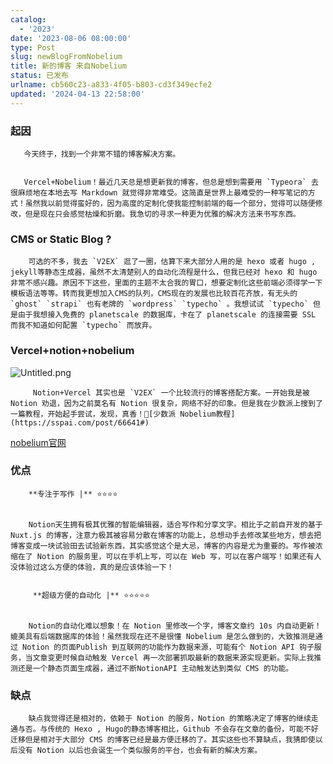 ```yaml
---
catalog:
  - '2023'
date: '2023-08-06 08:00:00'
type: Post
slug: newBlogFromNobelium
title: 新的博客 来自Nobelium
status: 已发布
urlname: cb560c23-a833-4f05-b803-cd3f349ecfe2
updated: '2024-04-13 22:58:00'
---
```


### 起因


       今天终于，找到一个非常不错的博客解决方案。


       Vercel+Nobelium！最近几天总是想更新我的博客，但总是想到需要用 `Typeora` 去很麻烦地在本地去写 Markdown 就觉得非常难受。这简直是世界上最难受的一种写笔记的方式！虽然我以前觉得蛮好的，因为高度的定制化使我能控制前端的每一个部分，觉得可以随便修改，但是现在只会感觉枯燥和折磨。我急切的寻求一种更为优雅的解决方法来书写东西。


### CMS or Static Blog ?


        可选的不多，我去 `V2EX` 逛了一圈，估算下来大部分人用的是 hexo 或者 hugo , jekyll等静态生成器，虽然不太清楚别人的自动化流程是什么，但我已经对 hexo 和 hugo 非常不感兴趣。原因不下这些，里面的主题不太合我的胃口，想要定制化这些前端必须得学一下模板语法等等。转而我更想加入CMS的队列，CMS现在的发展也比较百花齐放，有无头的 `ghost` `strapi` 也有老牌的 `wordpress` `typecho` 。我想试试 `typecho` 但是由于我想接入免费的 planetscale 的数据库，卡在了 planetscale 的连接需要 SSL 而我不知道如何配置 `typecho` 而放弃。


### Vercel+notion+nobelium


![Untitled.png](https://prod-files-secure.s3.us-west-2.amazonaws.com/ed141b76-e4f4-4030-b3c9-9f8f9925cc4f/0ecc86b3-acdd-477f-ab59-852a7f533d4c/Untitled.png?X-Amz-Algorithm=AWS4-HMAC-SHA256&X-Amz-Content-Sha256=UNSIGNED-PAYLOAD&X-Amz-Credential=ASIAZI2LB466SHUEPZVJ%2F20250501%2Fus-west-2%2Fs3%2Faws4_request&X-Amz-Date=20250501T021128Z&X-Amz-Expires=3600&X-Amz-Security-Token=IQoJb3JpZ2luX2VjEBoaCXVzLXdlc3QtMiJGMEQCIEhd%2Frhoy6tkxaK2MDaiQmQ7uFEWE8aNQj70ULzs1QTzAiBKiiY1QVOlm25MDCatZTlC73uFJF5gQjbmSxQ%2F%2BKeLoyqIBAiz%2F%2F%2F%2F%2F%2F%2F%2F%2F%2F8BEAAaDDYzNzQyMzE4MzgwNSIMQ7afvheOPOz9SNEFKtwD9GnLIxj4L2%2FF9q7QxyaHqRSsdBA8Wlo2Hl%2BfftrzMnVm%2FxDC5blIZ7m3vlMF76YQnhdIE30PuFhSJxN9dtUlYpK4xA7KHSibDpbRHqxRH1jNgBjhmNchqLP5TZggm1O0BtXnX8a1oXnuiB0ZqngXBAjUPXkacZ8ZUab0z%2BX%2BJIXy1hp46xGmiTOsQUdPQ9l2BoZt3t3Au1vpEpnbPGGv2MI5VtmmSPu6LKJOY85EwPl3X4kwxhrU1tmjr00sc%2FO1RY1tRiKR6wqeAruGlEFPrLVnl0n23zpot2PeBKQ9dSNuK9KKRlyRd3aNskjKIQAqh7MyDRvyUBT4952iRY6zMEwnvvjrsSv9Rtt06Ujo%2Bfw8gH5HKStUSoBO5Khktr5LvMD2SaCOQxXHCg3SdhoPo1bLNF5E85R34nb6hFXC2ltroe66%2BE6NiH0p7pN146FtjM28TrbjFfLoRliO4t6z%2Bxc%2F9jHJ8Nber0r5ay9zovpPngFEz%2FxbkqKhRyblvSsc5ucXZDrlNZBk4GaFIWTzif9KYGL4GbAfFTI6zCjN8UaJ%2Bnd%2Bx2NRlAdZlxJt%2BQJgniemsPgWvaKAD%2BcmoUyom9JBufUt2GictLL2EEvuJyq7CDIrFQv5W0nM108w0aDLwAY6pgH168tJKeq8ulQsGJ0gQI12PJE5Fbg%2BOFJNCAV3ULsVROVljpeDyfHhaoXp1zwB5pRJpcBfEszB5vQkccfkqY463cpsfYyCj0aGZ90YmfXTCgnRa4a0WSf%2BQj6VGhYelV1StMTrPTTgZms3wLI%2BlWwU2uM3BDmGO2gBz2rZBCY54X0jil9OY6dF9akyuQTbfupVrXVYtizYLYlYTDvqzgOkYM0Sq7uH&X-Amz-Signature=40f7e0d1b3112074646e3cba35f03b8f7e8497e543273825fe2d669453f66eb7&X-Amz-SignedHeaders=host&x-id=GetObject)


         Notion+Vercel 其实也是 `V2EX` 一个比较流行的博客搭配方案。一开始我是被 Notion 劝退，因为之前莫名有 Notion 很复杂，网络不好的印象。但是我在少数派上搜到了一篇教程，开始起手尝试，发现，真香！🔗[少数派 Nobelium教程](https://sspai.com/post/66641#) 


[nobelium官网](https://nobelium.js.org/)


### 优点


        **专注于写作 |** ⭐⭐⭐⭐


        Notion天生拥有极其优雅的智能编辑器，适合写作和分享文字。相比于之前自开发的基于Nuxt.js 的博客，注意力极其被容易分散在博客的功能上，总想动手去修改某些地方，想去把博客变成一块试验田去试验新东西，其实感觉这个是大忌，博客的内容是尤为重要的。写作被浓缩在了 Notion 的服务里，可以在手机上写，可以在 Web 写，可以在客户端写！如果还有人没体验过这么方便的体验，真的是应该体验一下！


         **超级方便的自动化 |** ⭐⭐⭐⭐⭐


        Notion的自动化难以想象！在 Notion 里修改一个字，博客文章约 10s 内自动更新！媲美具有后端数据库的体验！虽然我现在还不是很懂 Nobelium 是怎么做到的，大致推测是通过 Notion 的页面Publish 到互联网的功能作为数据来源，可能有个 Notion API 钩子服务，当文章变更时候自动触发 Vercel 再一次部署抓取最新的数据来源实现更新。实际上我推测还是一个静态页面生成器，通过不断NotionAPI 主动触发达到类似 CMS 的功能。


### 缺点


        缺点我觉得还是相对的，依赖于 Notion 的服务，Notion 的策略决定了博客的继续走通与否。与传统的 Hexo , Hugo的静态博客相比，Github 不会存在文章的备份，可能不好迁移但是相对于大部分 CMS 的博客已经是最方便迁移的了。其实这些也不算缺点，我猜即使以后没有 Notion 以后也会诞生一个类似服务的平台，也会有新的解决方案。

